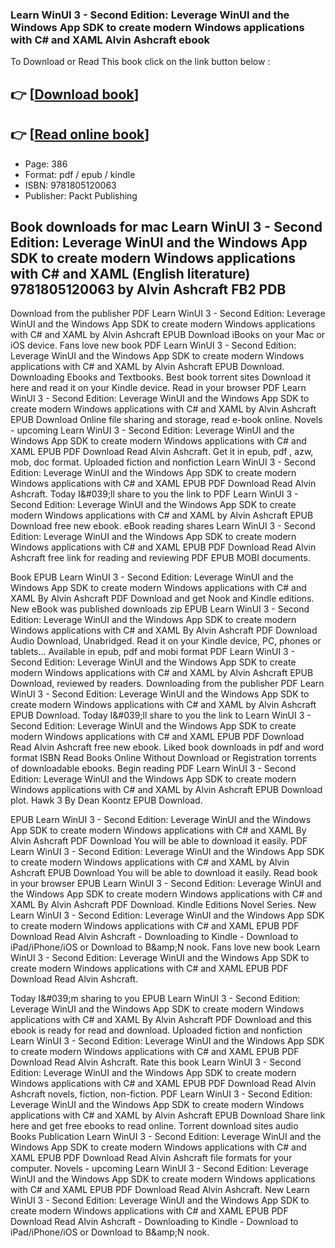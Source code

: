### Learn WinUI 3 - Second Edition: Leverage WinUI and the Windows App SDK to create modern Windows applications with C# and XAML Alvin Ashcraft ebook

To Download or Read This book click on the link button below :

## 👉  [**[Download book](http://ebooksharez.info/download.php?group=book&from=github.com&id=689259&lnk=1065 "Download book")**]

## 👉  [**[Read online book](http://ebooksharez.info/download.php?group=book&from=github.com&id=689259&lnk=1065 "Read online book")**]


* Page: 386
* Format: pdf / epub / kindle
* ISBN: 9781805120063
* Publisher: Packt Publishing



## Book downloads for mac Learn WinUI 3 - Second Edition: Leverage WinUI and the Windows App SDK to create modern Windows applications with C# and XAML (English literature) 9781805120063 by Alvin Ashcraft FB2 PDB


Download from the publisher PDF Learn WinUI 3 - Second Edition: Leverage WinUI and the Windows App SDK to create modern Windows applications with C# and XAML by Alvin Ashcraft EPUB Download iBooks on your Mac or iOS device. Fans love new book PDF Learn WinUI 3 - Second Edition: Leverage WinUI and the Windows App SDK to create modern Windows applications with C# and XAML by Alvin Ashcraft EPUB Download. Downloading Ebooks and Textbooks. Best book torrent sites Download it here and read it on your Kindle device. Read in your browser PDF Learn WinUI 3 - Second Edition: Leverage WinUI and the Windows App SDK to create modern Windows applications with C# and XAML by Alvin Ashcraft EPUB Download Online file sharing and storage, read e-book online. Novels - upcoming Learn WinUI 3 - Second Edition: Leverage WinUI and the Windows App SDK to create modern Windows applications with C# and XAML EPUB PDF Download Read Alvin Ashcraft. Get it in epub, pdf , azw, mob, doc format. Uploaded fiction and nonfiction Learn WinUI 3 - Second Edition: Leverage WinUI and the Windows App SDK to create modern Windows applications with C# and XAML EPUB PDF Download Read Alvin Ashcraft. Today I&amp;#039;ll share to you the link to PDF Learn WinUI 3 - Second Edition: Leverage WinUI and the Windows App SDK to create modern Windows applications with C# and XAML by Alvin Ashcraft EPUB Download free new ebook. eBook reading shares Learn WinUI 3 - Second Edition: Leverage WinUI and the Windows App SDK to create modern Windows applications with C# and XAML EPUB PDF Download Read Alvin Ashcraft free link for reading and reviewing PDF EPUB MOBI documents.

Book EPUB Learn WinUI 3 - Second Edition: Leverage WinUI and the Windows App SDK to create modern Windows applications with C# and XAML By Alvin Ashcraft PDF Download and get Nook and Kindle editions. New eBook was published downloads zip EPUB Learn WinUI 3 - Second Edition: Leverage WinUI and the Windows App SDK to create modern Windows applications with C# and XAML By Alvin Ashcraft PDF Download Audio Download, Unabridged. Read it on your Kindle device, PC, phones or tablets... Available in epub, pdf and mobi format PDF Learn WinUI 3 - Second Edition: Leverage WinUI and the Windows App SDK to create modern Windows applications with C# and XAML by Alvin Ashcraft EPUB Download, reviewed by readers. Downloading from the publisher PDF Learn WinUI 3 - Second Edition: Leverage WinUI and the Windows App SDK to create modern Windows applications with C# and XAML by Alvin Ashcraft EPUB Download. Today I&amp;#039;ll share to you the link to Learn WinUI 3 - Second Edition: Leverage WinUI and the Windows App SDK to create modern Windows applications with C# and XAML EPUB PDF Download Read Alvin Ashcraft free new ebook. Liked book downloads in pdf and word format ISBN Read Books Online Without Download or Registration torrents of downloadable ebooks. Begin reading PDF Learn WinUI 3 - Second Edition: Leverage WinUI and the Windows App SDK to create modern Windows applications with C# and XAML by Alvin Ashcraft EPUB Download plot. Hawk 3 By Dean Koontz EPUB Download.

EPUB Learn WinUI 3 - Second Edition: Leverage WinUI and the Windows App SDK to create modern Windows applications with C# and XAML By Alvin Ashcraft PDF Download You will be able to download it easily. PDF Learn WinUI 3 - Second Edition: Leverage WinUI and the Windows App SDK to create modern Windows applications with C# and XAML by Alvin Ashcraft EPUB Download You will be able to download it easily. Read book in your browser EPUB Learn WinUI 3 - Second Edition: Leverage WinUI and the Windows App SDK to create modern Windows applications with C# and XAML By Alvin Ashcraft PDF Download. Kindle Editions Novel Series. New Learn WinUI 3 - Second Edition: Leverage WinUI and the Windows App SDK to create modern Windows applications with C# and XAML EPUB PDF Download Read Alvin Ashcraft - Downloading to Kindle - Download to iPad/iPhone/iOS or Download to B&amp;amp;N nook. Fans love new book Learn WinUI 3 - Second Edition: Leverage WinUI and the Windows App SDK to create modern Windows applications with C# and XAML EPUB PDF Download Read Alvin Ashcraft.

Today I&amp;#039;m sharing to you EPUB Learn WinUI 3 - Second Edition: Leverage WinUI and the Windows App SDK to create modern Windows applications with C# and XAML By Alvin Ashcraft PDF Download and this ebook is ready for read and download. Uploaded fiction and nonfiction Learn WinUI 3 - Second Edition: Leverage WinUI and the Windows App SDK to create modern Windows applications with C# and XAML EPUB PDF Download Read Alvin Ashcraft. Rate this book Learn WinUI 3 - Second Edition: Leverage WinUI and the Windows App SDK to create modern Windows applications with C# and XAML EPUB PDF Download Read Alvin Ashcraft novels, fiction, non-fiction. PDF Learn WinUI 3 - Second Edition: Leverage WinUI and the Windows App SDK to create modern Windows applications with C# and XAML by Alvin Ashcraft EPUB Download Share link here and get free ebooks to read online. Torrent download sites audio Books Publication Learn WinUI 3 - Second Edition: Leverage WinUI and the Windows App SDK to create modern Windows applications with C# and XAML EPUB PDF Download Read Alvin Ashcraft file formats for your computer. Novels - upcoming Learn WinUI 3 - Second Edition: Leverage WinUI and the Windows App SDK to create modern Windows applications with C# and XAML EPUB PDF Download Read Alvin Ashcraft. New Learn WinUI 3 - Second Edition: Leverage WinUI and the Windows App SDK to create modern Windows applications with C# and XAML EPUB PDF Download Read Alvin Ashcraft - Downloading to Kindle - Download to iPad/iPhone/iOS or Download to B&amp;amp;N nook.





